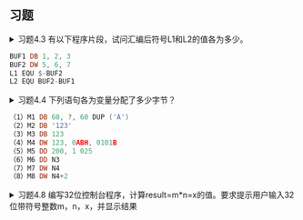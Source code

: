 ## 习题

<details>
<summary>习题4.3 有以下程序片段，试问汇编后符号L1和L2的值各为多少。

```asm
BUF1 DB 1, 2, 3
BUF2 DW 5, 6, 7
L1 EQU $-BUF2
L2 EQU BUF2-BUF1
```

</summary>

解答：

| 符号 | 值 | 解析 |
| --- | --- | --- |
| L1 | 6 | DW 为 2 字节，BUF2 有三个 DW，所以 BUF2 为 6 字节，$ 为当前地址，所以 L1 为 6|
| L2 | 3 | BUF2-BUF1 为 3，BUF1 有三个 DB，所以 BUF1 为 3 字节，所以 L2 为 3 |

</details>

<details>
<summary>习题4.4 下列语句各为变量分配了多少字节？

```asm
（1）M1 DB 60, ?, 60 DUP ('A')
（2）M2 DB '123'
（3）M3 DB 123
（4）M4 DW 123, 0ABH, 0101B
（5）M5 DD 200, 1 025
（6）M6 DD N3
（7）M7 DW N4
（8）M8 DW N4+2
```

</summary>

解答：

| 语句 | 分配字节数 | 解析 |
| --- | --- | --- |
| `M1 DB 60, ?, 60 DUP（'A'）` | `62` | `60` 为 1 字节，`?` 为 1 字节，`60 DUP ('A')`为 60 个 'A'，所以为 60 字节，加起来为 62 字节 |
| `M2 DB '123'` | `3` | `'123'` 为 3 个字节 |
| `M3 DB 123` | `1` | `123` 为 1 个字节 |
| `M4 DW 123, 0ABH, 0101B` | `6` | `123` 为 2 个字节，`0ABH` 为 2 个字节，`0101B` 为 2 个字节，加起来为 6 个字节 |
| `M5 DD 200, 1 025` | `8` | `200` 为 4 个字节，`1 025` 为 4 个字节，加起来为 8 个字节 |
| `M6 DD N3` | `4` | `N3` 为 4 个字节 |
| `M7 DW N4` | `2` | `N4` 为 2 个字节 |
| `M8 DW N4+2` | `2` | `N4+2` 为 2 个字节 |

</details>

<details>
<summary>习题4.8 编写32位控制台程序，计算result=m*n=x的值。要求提示用户输入32位带符号整数m，n，x，并显示结果</summary>

解答：

```asm
.386
.model flat,stdcall
option casemap:none;

includelib msvcrt.lib
printf PROTO C:ptr sbyte,:VARARG;
scanf PROTO C:ptr sbyte,:VARARG;

.DATA
szMsg byte "请依次输入m，n，x：",0ah,0
scFmt byte "%d%d%d"
szResult byte "result=%d",0ah,0
m dword ?
n dword ?
x dword ?

.CODE
main:
    invoke printf,offset szMsg
    invoke scanf,offset scFmt,offset m,offset n,offset x
    ; m*n - x
    mov eax,m
    imul n
    sub eax,x
    invoke printf,offset szResult,eax
    ret
end main
```

</details>